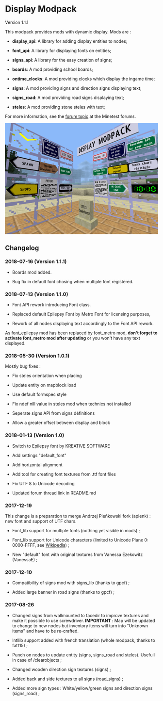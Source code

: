 # Display Modpack 
Version 1.1.1

This modpack provides mods with dynamic display. Mods are :

- **display_api**: A library for adding display entities to nodes;
- **font_api**: A library for displaying fonts on entities;
- **signs_api**: A library for the easy creation of signs;

- **boards**: A mod providing school boards;
- **ontime_clocks**: A mod providing clocks which display the ingame time;
- **signs**: A mod providing signs and direction signs displaying text;
- **signs_road**: A mod providing road signs displaying text;
- **steles**: A mod providing stone steles with text;

For more information, see the [forum topic](https://forum.minetest.net/viewtopic.php?t=19365) at the Minetest forums.

![Presentation image of Display_Modpack](screenshot.png)

## Changelog

### 2018-07-16 (Version 1.1.1)

- Boards mod added.

- Bug fix in default font chosing when multiple font registered. 

### 2018-07-13 (Version 1.1.0)

- Font API rework introducing Font class.

- Replaced default Epilepsy Font by Metro Font for licensing purposes,

- Rework of all nodes displaying text accordingly to the Font API rework.

As font_epilepsy mod has been replaced by font_metro mod, **don't forget to activate font_metro mod after updating** or you won't have any text displayed.

### 2018-05-30 (Version 1.0.1)

Mostly bug fixes :

- Fix steles orientation when placing

- Update entity on mapblock load

- Use default formspec style

- Fix ndef nill value in steles mod when technics not installed

- Seperate signs API from signs définitions

- Allow a greater offset between display and block

### 2018-01-13 (Version 1.0)

- Switch to Epilepsy font by KREATIVE SOFTWARE

- Add settings "default_font"

- Add horizontal alignment

- Add tool for creating font textures from .ttf font files

- Fix UTF 8 to Unicode decoding 

- Updated forum thread link in README.md

### 2017-12-19

This change is a preparation to merge Andrzej Pieńkowski fork (apienk) : new font and support of UTF chars.

- Font\_lib support for multiple fonts (nothing yet visible in mods) ;

- Font\_lib support for Unicode characters (limited to Unicode Plane 0: 0000-FFFF, see [Wikipedia](https://en.wikipedia.org/wiki/Unicode)) ; 

- New "default" font with original textures from Vanessa Ezekowitz (VanessaE) ;

### 2017-12-10

- Compatibility of signs mod with signs_lib (thanks to gpcf) ;

- Added large banner in road signs (thanks to gpcf) ;

### 2017-08-26

- Changed signs from wallmounted to facedir to improve textures and make it possible to use screwdriver. 
**IMPORTANT** : Map will be updated to change to new nodes but inventory items will turn into "Unknown items" and have to be re-crafted.

- Intllib support added with french translation (whole modpack, thanks to fat115) ;

- Punch on nodes to update entity (signs, signs_road and steles). Usefull in case of /clearobjects ;

- Changed wooden direction sign textures (signs) ;

- Added back and side textures to all signs (road_signs) ;

- Added more sign types : White/yellow/green signs and direction signs (signs_road) ;



